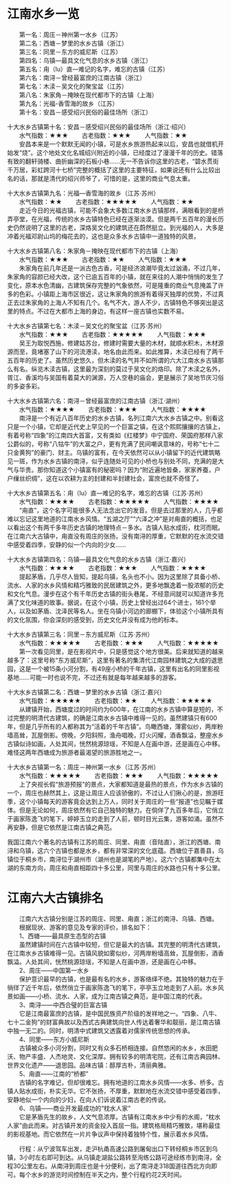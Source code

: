 
# 江南水乡一览  
&emsp;&emsp;第一名：周庄－神州第一水乡（江苏）  
&emsp;&emsp;第二名：西塘－梦里的水乡古镇（浙江）  
&emsp;&emsp;第三名：同里－东方的威尼斯（江苏）  
&emsp;&emsp;第四名：乌镇—最具文化气息的水乡古镇（浙江）  
&emsp;&emsp;第五名：甪（lu）直—难记的名字，难忘的古镇（江苏）  
&emsp;&emsp;第六名：南浔－曾经最富庶的江南古镇（浙江）  
&emsp;&emsp;第七名：木渎－吴文化的聚宝盆（江苏）  
&emsp;&emsp;第八名：朱家角－掩映在现代都市下的古镇（上海）  
&emsp;&emsp;第九名：光福-香雪海的故乡（江苏）  
&emsp;&emsp;第十名：安昌－感受绍兴民俗的最佳场所（浙江）  

十大水乡古镇第十名：安昌－感受绍兴民俗的最佳场所（浙江·绍兴）  
&emsp;&emsp;水气指数：★★★
&emsp;&emsp;古老指数：★★★
&emsp;&emsp;人气指数：★★  
&emsp;&emsp;安昌本来是一个默默无闻的小镇，可是水乡旅游热起来以后，安昌也就借机开始发“烧”。这个地处文化名城绍兴附近的小镇，已经度过了漫漫千年的历史。错落有致的翻轩骑楼、曲折幽深的石板小巷……无一不告诉你这里的古老，“碧水贯街千万居，彩虹跨河十七桥”完整的概括了这里的主要特征，如果说还有什么比较出名的话，那就是清代的绍兴师爷了，可惜的是，这里的商业气息太重。  
  
十大水乡古镇第九名：光福—香雪海的故乡（江苏·苏州）  
&emsp;&emsp;水气指数：★★
&emsp;&emsp;古老指数：★★★★★
&emsp;&emsp;人气指数：★★  
&emsp;&emsp;走近今日的光福古镇，可能不会象大多数江南水乡古镇那样，满眼看到的是桥弄亭堂，在光福，传统的水乡古镇特色已经在逐渐淡漠。但是两千五百年的漫长历史仍然说明了这里的古老，深烙吴文化的建筑还在蔚然挺立。到光福的人，大多是冲着光福邓尉山坞的梅花去的，这也是众多水乡古镇中一道独特的风景。  
  
十大水乡古镇第八名：朱家角－掩映在现代都市下的古镇（上海）  
&emsp;&emsp;水气指数：★★★
&emsp;&emsp;古老指数：★★
&emsp;&emsp;人气指数：★★★  
&emsp;&emsp;朱家角在前几年还是一派古色古香，可是经济浪潮毕竟太过汹涌，不过几年，朱家角的容颜已经大改，这个已逾五百年的小镇，就在来往的人潮中悄悄的发生了变化，原本水色清幽，古建筑保存完整的气象依然，可是隆重的商业气息掩盖了许多的色彩。小镇距上海市区很近，这让朱家角的旅游有着得天独厚的优势，不过真正去过朱家角的上海人不知有几个。名气不大，游人不少，古镇特色不够突出是这里的特点。不过在大都市上海的身边，有这样一座古镇也实数不易。  
  
十大水乡古镇第七名：木渎－吴文化的聚宝盆（江苏·苏州）  
&emsp;&emsp;水气指数：★★★
&emsp;&emsp;古老指数：★★★★★
&emsp;&emsp;人气指数：★★★  
&emsp;&emsp;吴王为取悦西施，修建姑苏台，修建时需要大量的木材，就顺水积木，木材源源而至，竟堵塞了山下的河流港渎，地名由此而来。如此推算，木渎已经有了两千五百年的历史了。虽然历史悠久，但木渎的名气并不如所谓的六大江南水乡古镇那么有名。纵览木渎古镇，这里最为深刻的莫过于吴文化的烙印。除了木渎之名外，胥江、香溪均与吴国有着莫大的渊源，万人空巷的庙会，更是展示了吴地节庆习俗的多姿多彩。  
  
十大水乡古镇第六名：南浔－曾经最富庶的江南古镇（浙江·湖州）  
&emsp;&emsp;水气指数：★★★★
&emsp;&emsp;古老指数：★★★
&emsp;&emsp;人气指数：★★★★  
&emsp;&emsp;南浔是一个有近八百年历史的水乡古镇，名列江南六大水乡古镇之中。别看这只是一个小镇，它却是近代史上罕见的一个巨富之镇，在这个熙熙攘攘的古镇上，有着号称“四象”的江南四大首富，又有类如《红楼梦》中宁国府、荣国府那样八家公爵似的，号称“八牯牛”的大富之户，更有充满了民间嘲讽意味的，号称“七十二只金黄狗”的豪门、财主。乌镇的富有，在今天依然可以从小镇留下的近代建筑略见一斑，作为水乡古镇的南浔，似乎连随处可见的小桥也与别处不同，充满的是大气与华贵。那你知道这个小镇富有的秘密吗？因为“附近遍地皆桑，家家养蚕，户户缫丝织绸”，这在以农耕为主的封建和半封建社会，富庶也就不奇怪了。  
  
十大水乡古镇第五名：甪（lu）直—难记的名字，难忘的古镇（江苏·苏州）  
&emsp;&emsp;水气指数：★★★★
&emsp;&emsp;古老指数：★★★★★
&emsp;&emsp;人气指数：★★★★  
&emsp;&emsp;“甪直”，这个名字可能很多人无法念出它的发音。但是去过那里的人，几乎都难以忘记这里地道的江南水乡风情。“五湖之厅”“六泽之冲”是对甪直的概括，也足以看出这个有两千多年历史古镇的地理特点－多水。古镇人贴水成街，枕河而眠。在江南六大古镇中，甪直没有周庄的张扬，没有南浔的厚重，它默默的在水流交错中感受着四季，安静的似一个内向的少女……  
  
十大水乡古镇第四名：乌镇—最具文化气息的水乡古镇（浙江·嘉兴）  
&emsp;&emsp;水气指数：★★★★
&emsp;&emsp;古老指数：★★★
&emsp;&emsp;人气指数：★★★★  
&emsp;&emsp;提起茅盾，几乎尽人皆知，提起乌镇，名头也不小。因为这里除了具备小桥、流水、人家的水乡风情和精巧雅致的民居建筑之外，更多地飘逸着一股浓郁的历史和文化气息。漫步在这个有千年历史古镇的街头巷尾，不经意间就可以知道许多充满了文化味道的故事。据说，在这个小镇，历史上曾经出过64个进士，161个举人，以及如茅盾、沈泽民等名人。坐在乌镇小河边的廊棚下，体验这个小镇所具有的文化氛围，你会深刻的感受到，历史文化并没有成为他的标本。  
  
十大水乡古镇第三名：同里－东方威尼斯（江苏·苏州）  
&emsp;&emsp;水气指数：★★★★★
&emsp;&emsp;古老指数：★★★
&emsp;&emsp;人气指数：★★★★★  
&emsp;&emsp;第一次看见同里，是在影视片中，只是感觉这个地方很美。后来就知道的越来越多了：这里号称“东方威尼斯”，这里有著名的集清代江南园林建筑之大成的退思园，这是一个被15条小河分割，有49座小桥的千年古镇，这里有出名的同里影视基地……可能一时也说不完，不过还有就是每年越来越多的游客。  
  
十大水乡古镇第二名：西塘－梦里的水乡古镇（浙江·嘉兴）  
&emsp;&emsp;水气指数：★★★★★
&emsp;&emsp;古老指数：★★
&emsp;&emsp;人气指数：★★★★★  
&emsp;&emsp;从建镇开始，西塘度过的时间约为600年，在江南的水乡古镇中算是短的，不过完整的明清代古建筑，的确是江南水乡古镇中难得一见的。虽然建镇只有600年，但是几乎所有的人都称其为“活着的千年古镇”。鸟瞰西塘，薄雾似纱，两岸粉墙高耸，瓦屋倒影。傍晚，夕阳斜照，渔舟唱晚，灯火闪耀，酒香飘溢，整座水乡古镇似诗如画，人处其间，恍然桃源琼瑶，不知是人在画中游，还是画在心中移。难怪这两年西塘成为旅游者最渴望的旅游胜地之一。  
  
十大水乡古镇第一名：周庄－神州第一水乡（江苏·苏州）  
&emsp;&emsp;水气指数：★★★★★
&emsp;&emsp;古老指数：★★★
&emsp;&emsp;人气指数：★★★★★  
&emsp;&emsp;上了央视长假“旅游预报”的景点，大家都知道是最热的景点，作为水乡古镇的一个，周庄也赫然其上，这是让周庄人应该骄傲的，不过让人们揪心的是，旅游旺季，这个小镇每天的游客竟会达到上万人，同时关于周庄的一些“报道”也见瞩于媒体。但是无论如何，周庄依然有它自己独特的魅力。在倘佯了九百多年后，它俏立于画家陈逸飞的笔下，婷婷玉立的走到了人前，顿时目光云集，游客如涌。虽然不再安静，但是它依然是江南古镇之典范。  
  
我国江南六个著名的古镇有江苏的周庄、同里、甪直（音陆直），浙江的西塘、南浔和乌镇，这六个古镇也都是水乡，都有非常深的文化底蕴。西塘位于嘉善县，乌镇位于桐乡市，南浔位于湖州市（湖州也是湖笔的产地）。这六个古镇都集中在太湖的东南方向，周庄和甪直相距四十多公里，同里与周庄的水路也只有十多公里。  

# 江南六大古镇排名  
&emsp;&emsp;江南六大古镇分别是江苏的周庄、同里、甪直；浙江的南浔、乌镇、西塘。  
&emsp;&emsp;根据现状、游客的意见及专家的评价，排名如下：  
&emsp;&emsp;1、西塘——最具原生态型的古镇  
&emsp;&emsp;虽然建镇时间在六古镇中较短，但它是最大的古镇。其完整的明清代古建筑，在江南水乡古镇难得一见。古镇风貌如雾似纱，河两岸粉墙高耸，瓦屋倒影，酒香飘溢。人处其间，恍然桃源琼瑶，不知是人在画中游，还是画在心中移。  
&emsp;&emsp;2、周庄——中国第一水乡  
&emsp;&emsp;保护意识最早的古镇，也是最有名的水乡，游客络绎不绝。其独特的魅力在于徜徉了近千年后，依然俏立于画家陈逸飞的笔下，亭亭玉立地走到了人前。水乡风景如画——小桥、流水、人家，成为江南古镇之典范，是中国江南的代表。  
&emsp;&emsp;3、南浔——中西合璧的巨富古镇  
&emsp;&emsp;它是江南最富庶的古镇，是中国民族资产阶级的发祥地之一。“四象、八牛、七十二金狗”的财富典故以及西式古典建筑向世人传达着奢华和靓丽，是江南古镇中独一无二的。同时，明清中式建筑又透露着对儒家传统思想的传承。  
&emsp;&emsp;4、同里——东方小威尼斯  
&emsp;&emsp;古镇被众多小河分割，同时又有众多石桥相连接。自然悠闲的水乡，水田肥沃、物产丰盛、人杰地灵、文化深厚。拥有较多的明清宅院，还有江南古典园林、世界文化遗产——退思园。品味古镇：醇厚古朴，清丽典雅。  
&emsp;&emsp;5、甪直——江南的“桥都”  
&emsp;&emsp;古镇的名字难记，但却很难忘。拥有地道的江南水乡风情——水多、桥多。古镇人贴水成街，朴实无华。它不张扬，不厚重，默默地在水流交错中感受着四季，安静地似一个内向的少妇，在向人们诉说着江南古老的传说。  
&emsp;&emsp;6、乌镇——商业开发最成功的“枕水人家”  
&emsp;&emsp;它是茅盾先生的故乡，人文气息浓厚。古镇有江南水乡中少有的水阁，“枕水人家”由此而来。对古镇开发的资金投入首屈一指。建筑格局精巧雅致，堪称最佳的影视基地。而它依然在一片片争议声中保持着独特个性，展示着水乡风情。  
  
&emsp;&emsp;行程：从宁波驾车出发，走沪杭甬高速公路到屠甸出口下转经桐乡市区到乌镇，3小时左右即可到达。从乌镇走湖盐公路转至洵练公路可途经练市到南浔，全程30公里左右。从南浔到周庄也是十分便利，出了南浔走318国道往西北方向即可。每个水乡的游览时间控制在半天之内，整个行程约花2天时间。